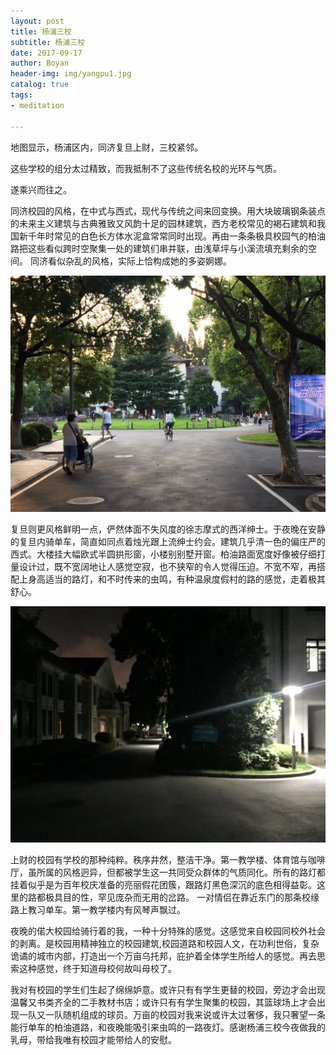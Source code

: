 ```yaml
---
layout: post
title: 杨浦三校
subtitle: 杨浦三校
date: 2017-09-17
author: Boyan
header-img: img/yangpu1.jpg
catalog: true
tags:
- meditation

---
```

地图显示，杨浦区内，同济复旦上财，三校紧邻。

这些学校的组分太过精致，而我抵制不了这些传统名校的光环与气质。

遂乘兴而往之。

同济校园的风格，在中式与西式，现代与传统之间来回变换。用大块玻璃钢条装点的未来主义建筑与古典雅致又风韵十足的园林建筑，西方老校常见的褐石建筑和我国新千年时常见的白色长方体水泥盒常常同时出现。再由一条条极具校园气的柏油路把这些看似跨时空聚集一处的建筑们串并联，由浅草坪与小溪流填充剩余的空间。  同济看似杂乱的风格，实际上恰构成她的多姿婀娜。

![](img/yangpu2.jpg)

复旦则更风格鲜明一点，俨然体面不失风度的徐志摩式的西洋绅士。于夜晚在安静的复旦内骑单车，简直如同点着烛光跟上流绅士约会。建筑几乎清一色的偏庄严的西式。大楼挂大幅欧式半圆拱形窗，小楼别别墅开窗。柏油路面宽度好像被仔细打量设计过，既不宽阔地让人感觉空寂，也不狭窄的令人觉得压迫。不宽不窄，再搭配上身高适当的路灯，和不时传来的虫鸣，有种温泉度假村的路的感觉，走着极其舒心。

![](img/yangpu4.jpg)

上财的校园有学校的那种纯粹。秩序井然，整洁干净。第一教学楼、体育馆与咖啡厅，虽所属的风格迥异，但都被学生这一共同受众群体的气质同化。所有的路灯都挂着似乎是为百年校庆准备的亮丽假花团簇，跟路灯黑色深沉的底色相得益彰。这里的路都极具目的性，罕见庞杂而无用的岔路。  一对情侣在靠近东门的那条校缘路上教习单车。第一教学楼内有风琴声飘过。

夜晚的偌大校园给骑行着的我，一种十分特殊的感觉。这感觉来自校园同校外社会的剥离。是校园用精神独立的校园建筑,校园道路和校园人文，在功利世俗，复杂诡谲的城市内部，打造出一个万亩乌托邦，庇护着全体学生所给人的感觉。再去思索这种感觉，终于知道母校何故叫母校了。

我对有校园的学生们生起了绵绵妒意。或许只有有学生更替的校园，旁边才会出现温馨又书类齐全的二手教材书店；或许只有有学生聚集的校园，其篮球场上才会出现一队又一队随机组成的球员。万亩的校园对我来说或许太过奢侈，我只奢望一条能行单车的柏油道路，和夜晚能吸引来虫鸣的一路夜灯。感谢杨浦三校今夜做我的乳母，带给我唯有校园才能带给人的安慰。